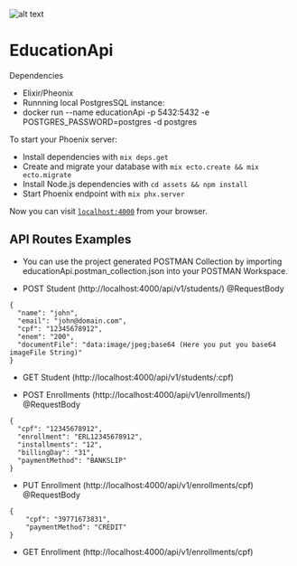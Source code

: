 ![alt text](https://pbs.twimg.com/profile_images/683949209050046464/-MWyJCb1_400x400.png)
# EducationApi

Dependencies

* Elixir/Pheonix
* Runnning local PostgresSQL instance:
* docker run --name educationApi -p 5432:5432 -e POSTGRES_PASSWORD=postgres -d postgres

To start your Phoenix server:

* Install dependencies with `mix deps.get`
* Create and migrate your database with `mix ecto.create && mix ecto.migrate`
* Install Node.js dependencies with `cd assets && npm install`
* Start Phoenix endpoint with `mix phx.server`

Now you can visit [`localhost:4000`](http://localhost:4000) from your browser.

## API Routes Examples

* You can use the project generated POSTMAN Collection by importing educationApi.postman_collection.json into your POSTMAN Workspace.

* POST Student (http://localhost:4000/api/v1/students/)
@RequestBody
```
{
  "name": "john",
  "email": "john@domain.com",
  "cpf": "12345678912",
  "enem": "200",
  "documentFile": "data:image/jpeg;base64 (Here you put you base64 imageFile String)"
}
```
* GET Student (http://localhost:4000/api/v1/students/:cpf)

* POST Enrollments (http://localhost:4000/api/v1/enrollments/)
@RequestBody
```
{
  "cpf": "12345678912",
  "enrollment": "ERL12345678912",
  "installments": "12",
  "billingDay": "31",
  "paymentMethod": "BANKSLIP"
}
```

* PUT Enrollment (http://localhost:4000/api/v1/enrollments/cpf)
@RequestBody
```
{
    "cpf": "39771673831",
    "paymentMethod": "CREDIT"
}
```

* GET Enrollment (http://localhost:4000/api/v1/enrollments/cpf)
